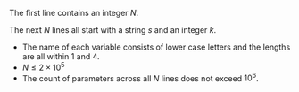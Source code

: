 The first line contains an integer $N$.

The next $N$ lines all start with a string $s$ and an integer $k$.

- The name of each variable consists of lower case letters and the lengths are all within $1$ and $4$.
- $N \leq 2 \times 10^5$
- The count of parameters across all $N$ lines does not exceed $10^6$.